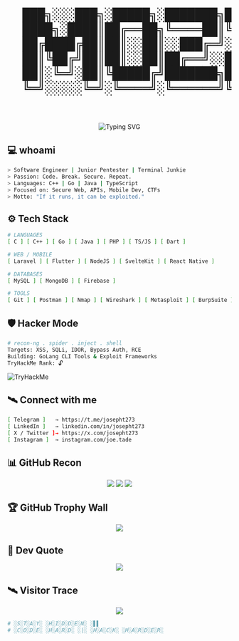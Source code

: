 <h1 align="center">
  <pre>
  ███╗░░░███╗░█████╗░███████╗███████╗██████╗░██╗░░██╗
  ████╗░████║██╔══██╗╚════██║╚════██║██╔══██╗██║░░██║
  ██╔████╔██║██║░░██║░░███╔═╝░░███╔═╝██████╔╝███████║
  ██║╚██╔╝██║██║░░██║██╔══╝░░██╔══╝░░██╔═══╝░██╔══██║
  ██║░╚═╝░██║╚█████╔╝███████╗███████╗██║░░░░░██║░░██║
  ╚═╝░░░░░╚═╝░╚════╝░╚══════╝╚══════╝╚═╝░░░░░╚═╝░░╚═╝
  </pre>
</h1>

<p align="center">
  <img src="https://readme-typing-svg.herokuapp.com?font=Fira+Code&duration=3000&pause=1000&color=00FF00&center=true&vCenter=true&width=435&lines=Hi+I'm+Joseph+%F0%9F%91%91;Web+Pentester;Fullstack+Dev;Cybersec+Enthusiast;Terminal+>+GUI.;Hack+the+Planet+%F0%9F%9A%80" alt="Typing SVG" />
</p>


## 💻 whoami

```bash
> Software Engineer | Junior Pentester | Terminal Junkie
> Passion: Code. Break. Secure. Repeat.
> Languages: C++ | Go | Java | TypeScript
> Focused on: Secure Web, APIs, Mobile Dev, CTFs
> Motto: "If it runs, it can be exploited."
````


## ⚙️ Tech Stack

```bash
# LANGUAGES
[ C ] [ C++ ] [ Go ] [ Java ] [ PHP ] [ TS/JS ] [ Dart ]

# WEB / MOBILE
[ Laravel ] [ Flutter ] [ NodeJS ] [ SvelteKit ] [ React Native ]

# DATABASES
[ MySQL ] [ MongoDB ] [ Firebase ]

# TOOLS
[ Git ] [ Postman ] [ Nmap ] [ Wireshark ] [ Metasploit ] [ BurpSuite ]
```


## 🛡️ Hacker Mode

```bash
# recon-ng . spider . inject . shell
Targets: XSS, SQLi, IDOR, Bypass Auth, RCE
Building: GoLang CLI Tools & Exploit Frameworks
TryHackMe Rank: 🔓
```

![TryHackMe](https://tryhackme-badges.s3.amazonaws.com/josephT273.png)


## 🛰️ Connect with me

```bash
[ Telegram ]   → https://t.me/josepht273
[ LinkedIn ]   → linkedin.com/in/josepht273
[ X / Twitter ]→ https://x.com/josepht273
[ Instagram ]  → instagram.com/joe.tade
```


## 📊 GitHub Recon

<p align="center">
  <img src="https://github-readme-stats.vercel.app/api?username=josepht273&theme=radical&hide_border=true&count_private=true" />
  <img src="https://github-readme-streak-stats.herokuapp.com/?user=josepht273&theme=radical&hide_border=true" />
  <img src="https://github-readme-stats.vercel.app/api/top-langs/?username=josepht273&layout=compact&theme=radical&hide_border=true" />
</p>


## 🏆 GitHub Trophy Wall

<p align="center">
  <img src="https://github-profile-trophy.vercel.app/?username=josepht273&theme=matrix&no-bg=true&no-frame=true" />
</p>


## 🧠 Dev Quote

<p align="center">
  <img src="https://quotes-github-readme.vercel.app/api?type=horizontal&theme=dark" />
</p>

## 🛰️ Visitor Trace

<p align="center">
  <img src="https://profile-counter.glitch.me/josepht273/count.svg" />
</p>


```bash
# ░S░T░A░Y░ ░H░I░D░D░E░N░ ░▌▌
# ░C░O░D░E░ ░H░A░R░D░ ░|░ ░H░A░C░K░ ░H░A░R░D░E░R░
```
